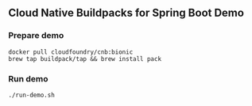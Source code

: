 ## Cloud Native Buildpacks for Spring Boot Demo

### Prepare demo


```
docker pull cloudfoundry/cnb:bionic
brew tap buildpack/tap && brew install pack
```

### Run demo

```
./run-demo.sh
```
